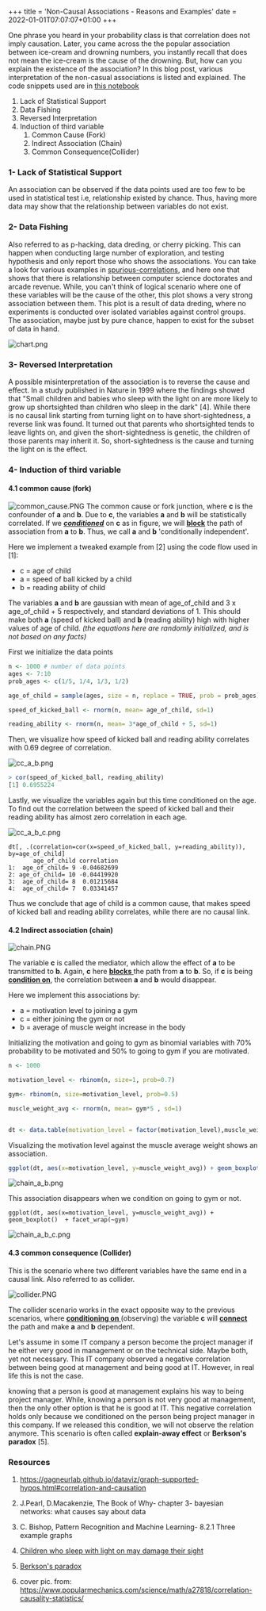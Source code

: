 +++
title = 'Non-Causal Associations - Reasons and Examples'
date = 2022-01-01T07:07:07+01:00
+++


One phrase you heard in your probability class is that correlation does not imply causation. Later, you came across the the popular association between ice-cream and drowning numbers, you instantly recall that does not mean the ice-cream is the cause of the drowning. But, how can you explain the existence of the association?
In this blog post, various interpretation of the non-casual associations is listed and explained. The code snippets used are in [this notebook](https://github.com/AhmedAbdel-Aal/DataSience-home/tree/main/non%20causal%20associations)


1. Lack of Statistical Support
2. Data Fishing
3. Reversed Interpretation
4. Induction of third variable
   1. Common Cause (Fork)
   2. Indirect Association (Chain)
   3. Common Consequence(Collider)



### 1- Lack of Statistical Support

An association can be observed if the data points used are too few to be used in statistical test i.e, relationship existed by chance. Thus, having more data may show that the relationship between variables do not exist.



### 2- Data Fishing

Also referred to as p-hacking, data dreding, or cherry picking. This can happen when conducting large number of exploration, and testing hypothesis and only report those who shows the associations. You can take a look for various examples in [spurious-correlations](http://www.tylervigen.com/spurious-correlations), and here one that shows that there is relationship between computer science doctorates and arcade revenue. While, you can't think of logical scenario where one of these variables will be the cause of the other, this plot shows a very strong association between them. This plot is a result of data dreding, where no experiments is conducted over isolated variables against control groups. The association, maybe just by pure chance, happen to exist for the subset of data in hand.


![chart.png](https://cdn.hashnode.com/res/hashnode/image/upload/v1640712727956/cjwoLGy5j.png)





### 3- Reversed Interpretation

A possible misinterpretation of the association is to reverse the cause and effect. In a study published in Nature in 1999 where the findings showed that "Small children and babies who sleep with the light on are more likely to grow up shortsighted than children who sleep in the dark" [4]. While there is no causal link starting from turning light on to have short-sightedness, a reverse link was found. It turned out that parents who shortsighted tends to leave lights on, and given the short-sightedness is genetic, the children of those parents may inherit it. So, short-sightedness is the cause and turning the light on is the effect.

### 4- Induction of third variable

#### 4.1 common cause (fork)

![common_cause.PNG](https://cdn.hashnode.com/res/hashnode/image/upload/v1640723133141/IncUS9zVxY.png)
The common cause or fork junction, where **c** is the confounder of **a** and **b**. Due to **c**, the variables **a** and **b** will be statistically correlated. If we <ins>***conditioned***</ins> on **c** as in figure, we will <ins>**block**</ins> the path of association from **a** to **b**. Thus, we call **a** and **b** 'conditionally independent'.


Here we implement a tweaked example from [2] using the code flow used in [1]:

- c = age of child
- a = speed of ball kicked by a child
- b = reading ability of child 

The variables **a** and **b** are gaussian with mean of age_of_child and 3 x age_of_child + 5 respectively, and standard deviations of 1. This should make both **a** (speed of kicked ball) and **b** (reading ability) high with higher values of age of child. *(the equations here are randomly initialized, and is not based on any facts)*

First we initialize the data points

```R
n <- 1000 # number of data points
ages <- 7:10
prob_ages <- c(1/5, 1/4, 1/3, 1/2)

age_of_child = sample(ages, size = n, replace = TRUE, prob = prob_ages)

speed_of_kicked_ball <- rnorm(n, mean= age_of_child, sd=1)

reading_ability <- rnorm(n, mean= 3*age_of_child + 5, sd=1)
```

Then, we visualize how speed of kicked ball and reading ability correlates with 0.69 degree of correlation.

![cc_a_b.png](https://cdn.hashnode.com/res/hashnode/image/upload/v1640725461550/V3X35iLDN.png)

```R
> cor(speed_of_kicked_ball, reading_ability)
[1] 0.6955224
```

Lastly, we visualize the variables again but this time conditioned on the age. To find out the correlation between the speed of kicked ball and their reading ability has almost zero correlation in each age. 

![cc_a_b_c.png](https://cdn.hashnode.com/res/hashnode/image/upload/v1640725573619/uovyactZb.png)

```
dt[, .(correlation=cor(x=speed_of_kicked_ball, y=reading_ability)), by=age_of_child]
       age_of_child correlation
1:  age_of_child= 9 -0.04682699
2: age_of_child= 10 -0.04419920
3:  age_of_child= 8  0.01215684
4:  age_of_child= 7  0.03341457
```

Thus we conclude that age of child is a common cause, that makes speed of kicked ball and reading ability correlates, while there are no causal link.

#### 4.2 Indirect association (chain)

![chain.PNG](https://cdn.hashnode.com/res/hashnode/image/upload/v1640730789038/bMk37ohp6.png)

The variable **c** is called the mediator, which allow the effect of **a** to be transmitted to **b**. Again, **c** here <ins>**blocks** </ins>the path from **a** to **b**. So, if **c** is being <ins>**condition on**</ins>, the correlation between **a** and **b** would disappear.

Here we implement this associations by:

- a = motivation level to joining a gym
- c = either joining the gym or not
- b = average of muscle weight increase in the body

Initializing the motivation and going to gym as binomial variables with  70% probability to be motivated and 50% to going to gym if you are motivated.

```R
n <- 1000

motivation_level <- rbinom(n, size=1, prob=0.7)

gym<- rbinom(n, size=motivation_level, prob=0.5) 

muscle_weight_avg <- rnorm(n, mean= gym*5 , sd=1)


dt <- data.table(motivation_level = factor(motivation_level),muscle_weight_avg, gym =paste0("went to gym = ",factor(gym)))

```
Visualizing the motivation level against the muscle average weight shows an association.

```R
ggplot(dt, aes(x=motivation_level, y=muscle_weight_avg)) + geom_boxplot()
```

![chain_a_b.png](https://cdn.hashnode.com/res/hashnode/image/upload/v1640731891326/ezmd4xCu7.png)

This association disappears when we condition on going to gym or not.

```
ggplot(dt, aes(x=motivation_level, y=muscle_weight_avg)) + geom_boxplot()  + facet_wrap(~gym)
```

![chain_a_b_c.png](https://cdn.hashnode.com/res/hashnode/image/upload/v1640731898293/OSI0t1Ufw.png)


#### 4.3 common consequence (Collider)

This is the scenario where two different variables have the same end in a causal link. Also referred to as collider. 

![collider.PNG](https://cdn.hashnode.com/res/hashnode/image/upload/v1640826865696/raEt4aMjC.png)

The collider scenario works in the exact opposite way to the previous scenarios, where <ins>**conditioning on** </ins>(observing) the variable **c** will <ins>**connect** </ins>the path and make **a** and **b** dependent.



Let's assume in some IT company a person become the project manager if he either very good in management or on the  technical side. Maybe both, yet not necessary. This IT company observed a negative correlation between being good at management and being good at IT. However, in real life this is not the case.

knowing that a person is good at management explains his way to being project manager.  While, knowing a person is not very good at management, then the only other option is that he is good at IT. This negative correlation holds only because we conditioned on the person being project manager in this company. If we released this condition, we will not observe the relation anymore. This scenario is often called **explain-away effect** or **Berkson's paradox** [5].





### Resources

1. https://gagneurlab.github.io/dataviz/graph-supported-hypos.html#correlation-and-causation

2.  J.Pearl, D.Macakenzie, The Book of Why- chapter 3- bayesian networks: what causes say about data

3. C. Bishop, Pattern Recognition and Machine Learning- 8.2.1 Three example graphs

4. [Children who sleep with light on may damage their sight](https://www.ncbi.nlm.nih.gov/pmc/articles/PMC1115762/)

5. [Berkson's paradox](https://en.wikipedia.org/wiki/Berkson's_paradox)
6. cover pic. from: https://www.popularmechanics.com/science/math/a27818/correlation-causality-statistics/

   

   
